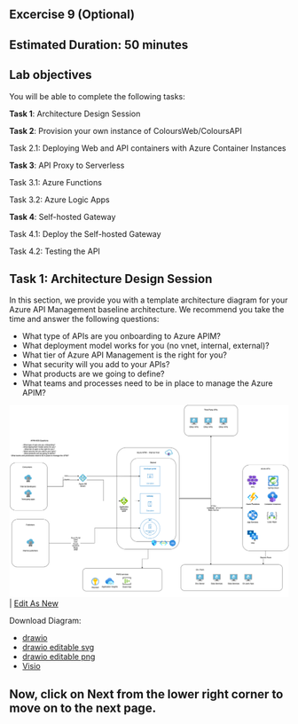 ## Excercise 9 (Optional)

## Estimated Duration: 50 minutes

## Lab objectives

You will be able to complete the following tasks:

**Task 1**: Architecture Design Session

**Task 2**: Provision your own instance of ColoursWeb/ColoursAPI

Task 2.1: Deploying Web and API containers with Azure Container Instances

**Task 3**: API Proxy to Serverless

Task 3.1: Azure Functions

Task 3.2: Azure Logic Apps

**Task 4**: Self-hosted Gateway

Task 4.1: Deploy the Self-hosted Gateway

Task 4.2: Testing the API



## Task 1: Architecture Design Session

In this section, we provide you with a template architecture diagram for your Azure API Management baseline architecture. We recommend you take the time and answer the following questions:

- What type of APIs are you onboarding to Azure APIM?   
- What deployment model works for you (no vnet, internal, external)?  
- What tier of Azure API Management is the right for you?  
- What security will you add to your APIs? 
- What products are we going to define? 
- What teams and processes need to be in place to manage the Azure APIM?

![](../../assets/images/apim-architecture-design-session-v2.png)
| <a href="https://app.diagrams.net/#Uhttps%3A%2F%2Fraw.githubusercontent.com%2FAzure%2Fapim-lab%2Fmain%2Fassets%2Fdiagrams%2FapimADSv2.drawio" target="_blank">Edit As New</a> 

Download Diagram:
- [drawio](../../assets/diagrams/apimADSv2.drawio)
- [drawio editable svg](../../assets/diagrams/apimADSv2.svg)
- [drawio editable png](../../assets/diagrams/apimADSv2.png)
- [Visio](../../assets/diagrams/apimADSv2.vsdx)

## Now, click on Next from the lower right corner to move on to the next page.
